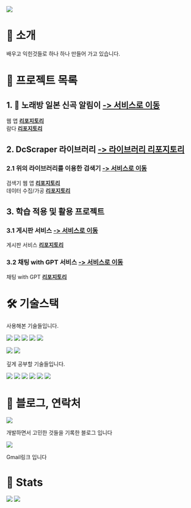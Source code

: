 ![](https://capsule-render.vercel.app/api?type=waving&color=91f48a&height=120&text=spiaminto's%20GitHub&animation=fadeIn&fontColor=4d4d4d&fontSize=50)

# :wave: 소개
배우고 익힌것들로 하나 하나 만들어 가고 있습니다.

# :file_folder: 프로젝트 목록
## 1. :microphone: 노래방 일본 신곡 알림이 [-> 서비스로 이동](https://jsongnoti.com)   
웹 앱 **[리포지토리](https://github.com/spiaminto/JsongNoti-web)**   
람다 **[리포지토리](https://github.com/spiaminto/JsongNoti)**  

## 2. DcScraper 라이브러리 [-> 라이브러리 리포지토리](https://github.com/spiaminto/DcScraper)
### 2.1 위의 라이브러리를 이용한 검색기 [-> 서비스로 이동](http://spia.ap-northeast-2.elasticbeanstalk.com/gitgallsearch)     
검색기 웹 앱 **[리포지토리](https://github.com/spiaminto/GitGallSearch)**   
데이터 수집/가공 **[리포지토리](https://github.com/spiaminto/GitGallSearchBack)**

## 3. 학습 적용 및 활용 프로젝트
### 3.1 게시판 서비스 [-> 서비스로 이동](http://spia.ap-northeast-2.elasticbeanstalk.com/spiaboard/boards)  
게시판 서비스 **[리포지토리](https://github.com/spiaminto/boardJpa)**  
### 3.2 채팅 with GPT 서비스 [-> 서비스로 이동](http://spia.ap-northeast-2.elasticbeanstalk.com/spiachat/lobby)   
채팅 with GPT **[리포지토리](https://github.com/spiaminto/spiaChat)**

# 🛠️ 기술스택
사용해본 기술들입니다.  
  
![](https://img.shields.io/badge/HTML-e34f26?style=flat-square&logo=HTML5&logoColor=white)
![](https://img.shields.io/badge/CSS-1592b6?style=flat-square&logo=CSS3&logoColor=white)
![](https://img.shields.io/badge/Bootstrap-795eb3?style=flat-square&logo=Bootstrap&logoColor=white)
![](https://img.shields.io/badge/Javascript-f7df1e?style=flat-square&logo=Javascript&logoColor=white)
![](https://img.shields.io/badge/Jquery-0769ad?style=flat-square&logo=Jquery&logoColor=white)  

![](https://img.shields.io/badge/ElasticBeanstalk-dd6d33?style=flat-square&logo=AmazonWebServices&logoColor=white) 
![](https://img.shields.io/badge/AWSLambda-ffba75?style=flat-square&logo=AWSLambda&logoColor=white) 

  
깊게 공부할 기술들입니다.  
  
![](https://img.shields.io/badge/Java-007396?style=flat-square&logo=Java&logoColor=white)
![](https://img.shields.io/badge/SpringBoot-6DB33F?style=flat-square&logo=Spring-Boot&logoColor=white) 
![](https://img.shields.io/badge/Thymeleaf-6D933F?style=flat-square&logo=Thymeleaf&logoColor=white) 
![](https://img.shields.io/badge/MySQL-4479A1?style=flat-square&logo=MySQL&logoColor=white) 
![](https://img.shields.io/badge/PostgreSQL-3776ab?style=flat-square&logo=PostgreSQL&logoColor=white)
![](https://img.shields.io/badge/AmazonAWS-FF7F00?style=flat-square&logo=AmazonWebServices&logoColor=white)

# :pencil: 블로그, 연락처
[![](https://img.shields.io/badge/Tistory-000000?style=flat-square&logo=Tistory&logoColor=white&link=https://spiaminto.tistory.com/)](https://spiaminto.tistory.com/)
  
개발하면서 고민한 것들을 기록한 블로그 입니다

[![](https://img.shields.io/badge/Gmail-EA4335?style=flat-square&logo=Gmail&logoColor=white&link=mailto:spiaminto@gmail.com)](mailto:spiaminto@gmail.com)

Gmail링크 입니다

# 🏅 Stats 

![](https://github-readme-stats.vercel.app/api?username=spiaminto&bg_color=180,00000000,00000000&title_color=4d4d4d&text_color=4d4d4d) 
![](https://github-readme-stats.vercel.app/api/top-langs/?username=spiaminto&layout=compact&bg_color=180,00000000,00000000&title_color=4d4d4d&text_color=4d4d4d)